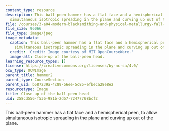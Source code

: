 ```yaml
---
content_type: resource
description: This ball-peen hammer has a flat face and a hemispherical peen, to allow
  simultaneous isotropic spreading in the plane and curving up out of the plane.
file: /courses/3-a04-modern-blacksmithing-and-physical-metallurgy-fall-2008/258cd556f536981b2d5772477798bcf2_022.jpg
file_size: 96066
file_type: image/jpeg
image_metadata:
  caption: This ball-peen hammer has a flat face and a hemispherical peen, to allow
    simultaneous isotropic spreading in the plane and curving up out of the plane.
  credit: 'Credit: Image courtesy of MIT OpenCourseWare.'
  image-alt: Close-up of the ball-peen head.
learning_resource_types: []
license: https://creativecommons.org/licenses/by-nc-sa/4.0/
ocw_type: OCWImage
parent_title: hammer2
parent_type: CourseSection
parent_uid: b587239a-4c89-56ee-5c85-efbeca28e8e2
resourcetype: Image
title: Close-up of the ball-peen head
uid: 258cd556-f536-981b-2d57-72477798bcf2
---
```

This ball-peen hammer has a flat face and a hemispherical peen, to allow simultaneous isotropic spreading in the plane and curving up out of the plane.